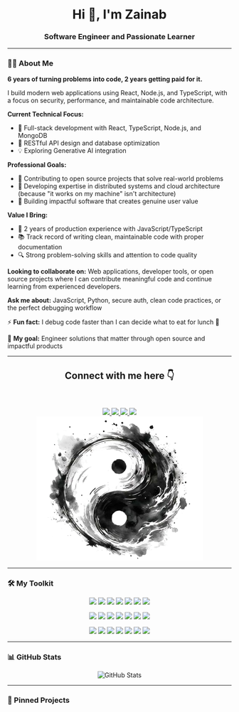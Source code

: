 <h1 align="center">Hi 👋, I'm Zainab</h1>
<h3 align="center">Software Engineer and Passionate Learner</h3>

---

### 👩‍💻 About Me 

**6 years of turning problems into code, 2 years getting paid for it.**

I build modern web applications using React, Node.js, and TypeScript, with a focus on security, performance, and maintainable code architecture.

**Current Technical Focus:**
- 🔭 Full-stack development with React, TypeScript, Node.js, and MongoDB
- 🌱 RESTful API design and database optimization
- 💡 Exploring Generative AI integration 

**Professional Goals:**
- 👯 Contributing to open source projects that solve real-world problems
- 🤔 Developing expertise in distributed systems and cloud architecture (because "it works on my machine" isn't architecture)
- 💬 Building impactful software that creates genuine user value

**Value I Bring:**
- 🚀 2 years of production experience with JavaScript/TypeScript
- 📚 Track record of writing clean, maintainable code with proper documentation
- 🔍 Strong problem-solving skills and attention to code quality

**Looking to collaborate on:** Web applications, developer tools, or open source projects where I can contribute meaningful code and continue learning from experienced developers.

**Ask me about:** JavaScript, Python, secure auth, clean code practices, or the perfect debugging workflow

⚡ **Fun fact:** I debug code faster than I can decide what to eat for lunch 🍵 

🎯 **My goal:** Engineer solutions that matter through open source and impactful products

---

<div align="center">
 <h2 align="center">Connect with me here 👇</h2>
 <br/> <br/>
<a href="mailto:zainabasif.work@gmail.com">
    <img src="https://img.shields.io/badge/Gmail-Zainab_Asif-red">
  </a>
  
   <a href="https://www.linkedin.com/in/zainab-asif-2206/">
    <img src="https://img.shields.io/badge/Linkedin-Zainab_Asif-blue">
  </a>

  
   <a href="https://x.com/xainab_asif">
    <img src="https://img.shields.io/badge/_X_-Zainab_Asif-9cf">
  </a>
  

  
  <a href="https://www.instagram.com/zainabasif.za/">
    <img src="https://img.shields.io/badge/Instagram-Zainab_Asif-ff69b4">
  </a>
  
  </div>

  <div align="center">

  <img src="assets/yingyang-nobg.png" alt="Yingyang"/>
  
</div>

---

### 🛠️ My Toolkit

<p align="center">
  <img src="https://skillicons.dev/icons?i=js" width="65" />
  <img src="https://skillicons.dev/icons?i=ts" width="65" />
  <img src="https://skillicons.dev/icons?i=python" width="65" />
  <img src="https://skillicons.dev/icons?i=html" width="65" />
  <img src="https://skillicons.dev/icons?i=css" width="65" />
  <img src="https://skillicons.dev/icons?i=mysql" width="65" />
  <img src="https://skillicons.dev/icons?i=postgres" width="65" />
</p>

<p align="center">
  <img src="https://skillicons.dev/icons?i=react" width="65" />
  <img src="https://skillicons.dev/icons?i=nextjs" width="65" />
  <img src="https://skillicons.dev/icons?i=nodejs" width="65" />
  <img src="https://skillicons.dev/icons?i=express" width="65" />
  <img src="https://skillicons.dev/icons?i=flask" width="65" />
  <img src="https://skillicons.dev/icons?i=mongodb" width="65" />
  <img src="https://skillicons.dev/icons?i=pytorch" width="65" />
</p>

<p align="center">
  <img src="https://skillicons.dev/icons?i=scikitlearn" width="65" />
  <img src="https://skillicons.dev/icons?i=tailwind" width="65" />
  <img src="https://skillicons.dev/icons?i=vscode" width="65" />
  <img src="https://skillicons.dev/icons?i=github" width="65" />
  <img src="https://skillicons.dev/icons?i=git" width="65" />
  <img src="https://skillicons.dev/icons?i=notion" width="65" />
  <img src="https://skillicons.dev/icons?i=figma" width="65" />
</p>



---


### 📊 GitHub Stats
<div align="center">

![GitHub Stats](https://streak-stats.demolab.com?user=za-inab&theme=vue-dark&hide_border=true)

</div>


---
### 📌 Pinned Projects

